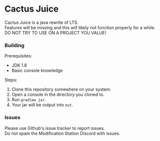# Cactus Juice
Cactus Juice is a java rewrite of LTS.  
Features will be missing and this will likely not function properly for a while.  
DO NOT TRY TO USE ON A PROJECT YOU VALUE!  

### Building
Prerequisites:
- JDK 1.8
- Basic console knowledge  

Steps:
1. Clone this repository somewhere on your system.
2. Open a console in the directory you cloned to.
3. Run `gradlew jar`.
4. Your jar will be output into `out`.

### Issues
Please use Github's issue tracker to report issues.  
Do not spam the Modification Station Discord with issues.